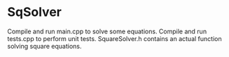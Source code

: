# SqSolver
Compile and run main.cpp to solve some equations.
Compile and run tests.cpp to perform unit tests.
SquareSolver.h contains an actual function solving square equations.
